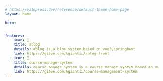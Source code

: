 ```yaml
---
# https://vitepress.dev/reference/default-theme-home-page
layout: home

hero:


features:
  - icon: 📕
    title: ablog  
    details: ablog is a blog system based on vue3,springboot
    link: https://gitee.com/Agiantii/ablog-front
  - icon: 🏫
    title: course-manage-system
    details: course-manage-system is a course manage system based on vue3,springboot
    link: https://gitee.com/Agiantii/course-management-system
---
```


